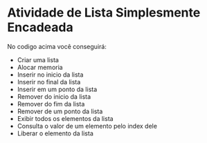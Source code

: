 # Atividade de Lista Simplesmente Encadeada

No codigo acima você conseguirá:

* Criar uma lista
* Alocar memoria
* Inserir no inicio da lista
* Inserir no final da lista
* Inserir em um ponto da lista
* Remover do inicio da lista
* Remover do fim da lista
* Remover de um ponto da lista
* Exibir todos os elementos da lista
* Consulta o valor de um elemento pelo index dele
* Liberar o elemento da lista
